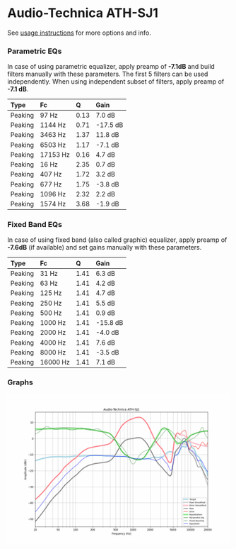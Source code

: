 # Audio-Technica ATH-SJ1
See [usage instructions](https://github.com/jaakkopasanen/AutoEq#usage) for more options and info.

### Parametric EQs
In case of using parametric equalizer, apply preamp of **-7.1dB** and build filters manually
with these parameters. The first 5 filters can be used independently.
When using independent subset of filters, apply preamp of **-7.1 dB**.

| Type    | Fc       |    Q | Gain     |
|:--------|:---------|:-----|:---------|
| Peaking | 97 Hz    | 0.13 | 7.0 dB   |
| Peaking | 1144 Hz  | 0.71 | -17.5 dB |
| Peaking | 3463 Hz  | 1.37 | 11.8 dB  |
| Peaking | 6503 Hz  | 1.17 | -7.1 dB  |
| Peaking | 17153 Hz | 0.16 | 4.7 dB   |
| Peaking | 16 Hz    | 2.35 | 0.7 dB   |
| Peaking | 407 Hz   | 1.72 | 3.2 dB   |
| Peaking | 677 Hz   | 1.75 | -3.8 dB  |
| Peaking | 1096 Hz  | 2.32 | 2.2 dB   |
| Peaking | 1574 Hz  | 3.68 | -1.9 dB  |

### Fixed Band EQs
In case of using fixed band (also called graphic) equalizer, apply preamp of **-7.6dB**
(if available) and set gains manually with these parameters.

| Type    | Fc       |    Q | Gain     |
|:--------|:---------|:-----|:---------|
| Peaking | 31 Hz    | 1.41 | 6.3 dB   |
| Peaking | 63 Hz    | 1.41 | 4.2 dB   |
| Peaking | 125 Hz   | 1.41 | 4.7 dB   |
| Peaking | 250 Hz   | 1.41 | 5.5 dB   |
| Peaking | 500 Hz   | 1.41 | 0.9 dB   |
| Peaking | 1000 Hz  | 1.41 | -15.8 dB |
| Peaking | 2000 Hz  | 1.41 | -4.0 dB  |
| Peaking | 4000 Hz  | 1.41 | 7.6 dB   |
| Peaking | 8000 Hz  | 1.41 | -3.5 dB  |
| Peaking | 16000 Hz | 1.41 | 7.1 dB   |

### Graphs
![](./Audio-Technica%20ATH-SJ1.png)